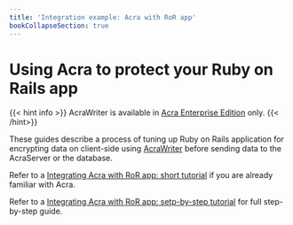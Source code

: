 ```yaml
---
title: 'Integration example: Acra with RoR app'
bookCollapseSection: true
---
```


# Using Acra to protect your Ruby on Rails app

{{< hint info >}}
AcraWriter is available in [Acra Enterprise Edition](/acra/enterprise-edition/) only.
{{< /hint>}}

These guides describe a process of tuning up Ruby on Rails application for encrypting data on client-side using [AcraWriter](/acra/acra-in-depth/architecture/sdks/acrawriter/) before sending data to the AcraServer or the database.

Refer to a [Integrating Acra with RoR app: short tutorial](ruby-on-rails-acra-short-tutorial) if you are already familiar with Acra.

Refer to a [Integrating Acra with RoR app: setp-by-step tutorial](ruby-on-rails-acra-step-by-step-tutorial) for full step-by-step guide.

